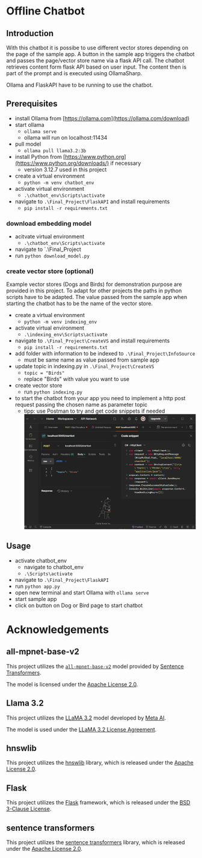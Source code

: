 # Offline Chatbot

## Introduction

With this chatbot it is possibe to use different vector stores depending on the page of the sample app.
A button in the sample app triggers the chatbot and passes the page/vector store name via a flask API call.
The chatbot retrieves content form flask API based on user input.
The content then is part of the prompt and is executed using OllamaSharp.

Ollama and FlaskAPI have to be running to use the chatbot.

## Prerequisites

- install Ollama from [https://ollama.com](https://ollama.com/download)
- start ollama
  - `ollama serve`
  - ollama will run on localhost:11434
- pull model
  - `ollama pull llama3.2:3b`
- install Python from [https://www.python.org](https://www.python.org/downloads/) if necessary
  - version 3.12.7 used in this project
- create a virtual environment
  - `python -m venv chatbot_env`
- activate virtual environment
  - `.\chatbot_env\Scripts\activate`
- navigate to `.\Final_Project\FlaskAPI` and install requirements
  - `pip install -r requirements.txt`

### download embedding model

- acitvate virtual environment
  - `.\chatbot_env\Scripts\activate`
- navigate to `.\Final_Project
- run `python download_model.py`

### create vector store (optional)

Example vector stores (Dogs and Birds) for demonstration purpose are provided in this project.
To adapt for other projects the paths in python scripts have to be adapted.
The value passed from the sample app when starting the chatbot has to be the name of the vector store.

- create a virtual environment
  - `python -m venv indexing_env`
- activate virtual environment
  - `.\indexing_env\Scripts\activate`
- navigate to `.\Final_Project\CreateVS` and install requirements
  - `pip install -r requirements.txt`  
- add folder with information to be indexed to `.\Final_Project\InfoSource`
  - must be same name as value passed from sample app
- update topic in indexing.py in `.\Final_Project\CreateVS`
  - `topic = "Birds"`
  - replace "Birds" with value you want to use
- create vector store
  - run `python indexing.py`
- to start the chatbot from your app you need to implement a http post request passing the chosen name as parameter topic
  - tipp: use Postman to try and get code snippets if needed
  ![check http post request](../img/Fig_postman_createVS.png)

## Usage

- activate chatbot_env
  - navigate to chatbot_env
  - `.\Scripts\activate`
- navigate to `.\Final_Project\FlaskAPI`
- run `python app.py`
- open new terminal and start Ollama with `ollama serve`
- start sample app
- click on button on Dog or Bird page to start chatbot

# Acknowledgements

## all-mpnet-base-v2

This project utilizes the [`all-mpnet-base-v2`](https://huggingface.co/sentence-transformers/all-mpnet-base-v2) model provided by [Sentence Transformers](https://www.sbert.net/).

The model is licensed under the [Apache License 2.0](./LICENSE.txt).

## Llama 3.2

This project utilizes the [LLaMA 3.2](https://example.com/llama-3.2) model developed by [Meta AI](https://ai.meta.com/).

The model is used under the [LLaMA 3.2 License Agreement](./LICENSE.txt).

## hnswlib

This project utilizes the [hnswlib](https://github.com/nmslib/hnswlib) library, which is released under the [Apache License 2.0](./LICENSE.txt).

## Flask

This project utilizes the [Flask](https://flask.palletsprojects.com/) framework, which is released under the [BSD 3-Clause License](./LICENSE.txt).

## sentence transformers

This project utilizes the [sentence transformers](https://www.sbert.net/) library, which is released under the [Apache License 2.0](./LICENSE.txt).